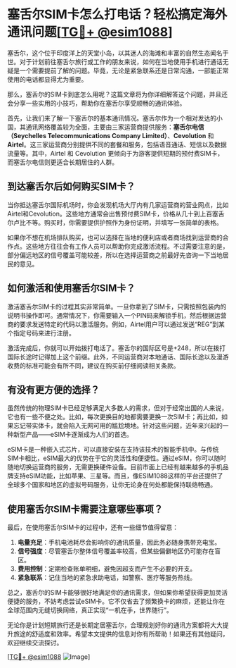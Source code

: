 # 塞舌尔SIM卡怎么打电话？轻松搞定海外通讯问题[[TG💪+ @esim1088](https://t.me/s/esim1088)]

塞舌尔，这个位于印度洋上的天堂小岛，以其迷人的海滩和丰富的自然生态闻名于世。对于计划前往塞舌尔旅行或工作的朋友来说，如何在当地使用手机进行通话无疑是一个需要提前了解的问题。毕竟，无论是紧急联系还是日常沟通，一部能正常使用的电话都显得尤为重要。

那么，塞舌尔的SIM卡到底怎么用呢？这篇文章将为你详细解答这个问题，并且还会分享一些实用的小技巧，帮助你在塞舌尔享受顺畅的通讯体验。

首先，让我们来了解一下塞舌尔的基本通讯情况。塞舌尔作为一个相对发达的小国，其通讯网络覆盖较为全面，主要由三家运营商提供服务：**塞舌尔电信（Seychelles Telecommunications Company Limited）**、**Cevolution** 和 **Airtel**。这三家运营商分别提供不同的套餐和服务，包括语音通话、短信以及数据流量等。其中，Airtel 和 Cevolution 更倾向于为游客提供短期的预付费SIM卡，而塞舌尔电信则更适合长期居住的人群。

## 到达塞舌尔后如何购买SIM卡？

当你抵达塞舌尔国际机场时，你会发现机场大厅内有几家运营商的营业网点，比如Airtel和Cevolution。这些地方通常会出售预付费SIM卡，价格从几十到上百塞舌尔卢比不等。购买时，你需要提供护照作为身份证明，并填写一张简单的表格。

如果你不想在机场排队购买，也可以选择在当地的便利店或者商场找到运营商的合作点。这些地方往往会有工作人员可以帮助你完成激活流程。不过需要注意的是，部分偏远地区的信号覆盖可能较差，所以在选择运营商之前最好先咨询一下当地居民的意见。

## 如何激活和使用塞舌尔SIM卡？

激活塞舌尔SIM卡的过程其实非常简单。一旦你拿到了SIM卡，只需按照包装内的说明书操作即可。通常情况下，你需要输入一个PIN码来解锁手机，然后根据运营商的要求发送特定的代码以激活服务。例如，Airtel用户可以通过发送“REG”到某个指定号码来进行注册。

激活完成后，你就可以开始拨打电话了。塞舌尔的国际区号是+248，所以在拨打国际长途时记得加上这个前缀。此外，不同运营商对本地通话、国际长途以及漫游收费的标准可能会有所不同，建议在购买前仔细阅读相关条款。

## 有没有更方便的选择？

虽然传统的物理SIM卡已经足够满足大多数人的需求，但对于经常出国的人来说，它也有一些不便之处。比如，每次更换目的地都需要更换一次SIM卡；再比如，如果忘记带实体卡，就会陷入无网可用的尴尬境地。针对这些问题，近年来兴起的一种新型产品——eSIM卡逐渐成为人们的首选。

eSIM卡是一种嵌入式芯片，可以直接安装在支持该技术的智能手机中。与传统SIM卡相比，eSIM最大的优势在于它的灵活性和便捷性。通过eSIM，你可以随时随地切换运营商的服务，无需更换硬件设备。目前市面上已经有越来越多的手机品牌支持eSIM功能，比如苹果、三星等。而且，像ESIM1088这样的平台还提供了全球多个国家和地区的虚拟号码服务，让你无论身在何处都能保持联络畅通。

## 使用塞舌尔SIM卡需要注意哪些事项？

最后，在使用塞舌尔SIM卡的过程中，还有一些细节值得留意：

1. **电量充足**：手机电池耗尽会影响你的通讯质量，因此务必随身携带充电宝。
2. **信号强度**：尽管塞舌尔整体信号覆盖率较高，但某些偏僻地区仍可能存在盲区。
3. **费用控制**：定期检查账单明细，避免因超支而产生不必要的开支。
4. **紧急联系**：记住当地的紧急求助电话，如警察、医疗等服务热线。

总之，塞舌尔的SIM卡能够很好地满足你的通讯需求，但如果你希望获得更加灵活便捷的服务，不妨考虑尝试eSIM卡。它不仅省去了频繁换卡的麻烦，还能让你在全球范围内无缝切换网络，真正实现“一机在手，世界随行”。

无论你是计划短期旅行还是长期定居塞舌尔，合理规划好你的通讯方案都将大大提升旅途的舒适度和效率。希望本文提供的信息对你有所帮助！如果还有其他疑问，欢迎继续交流探讨。

[[TG💪+ @esim1088](https://t.me/s/esim1088) ![Image](https://i.postimg.cc/4NQfJmqS/Snipaste-2025-05-13-00-14-12.png)]